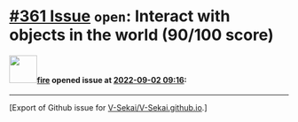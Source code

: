 # [\#361 Issue](https://github.com/V-Sekai/V-Sekai.github.io/issues/361) `open`: Interact with objects in the world (90/100 score)

#### <img src="https://avatars.githubusercontent.com/u/32321?u=c2e06a3d2b49a467aa907e54aa259516440267cc&v=4" width="50">[fire](https://github.com/fire) opened issue at [2022-09-02 09:16](https://github.com/V-Sekai/V-Sekai.github.io/issues/361):






-------------------------------------------------------------------------------



[Export of Github issue for [V-Sekai/V-Sekai.github.io](https://github.com/V-Sekai/V-Sekai.github.io).]
